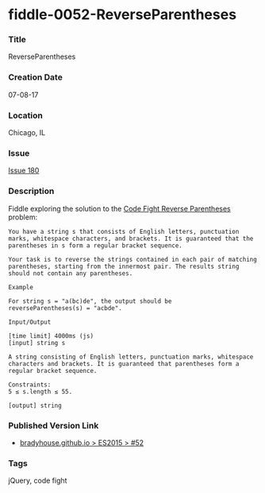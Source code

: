 fiddle-0052-ReverseParentheses
======

### Title

ReverseParentheses


### Creation Date

07-08-17


### Location

Chicago, IL


### Issue

[Issue 180](https://github.com/bradyhouse/house/issues/180)


### Description

Fiddle exploring the solution to the [Code Fight Reverse Parentheses](https://codefights.com/arcade/intro/level-3/3o6QFqgYSontKsyk4) problem:

    You have a string s that consists of English letters, punctuation marks, whitespace characters, and brackets. It is guaranteed that the parentheses in s form a regular bracket sequence.
    
    Your task is to reverse the strings contained in each pair of matching parentheses, starting from the innermost pair. The results string should not contain any parentheses.
    
    Example
    
    For string s = "a(bc)de", the output should be
    reverseParentheses(s) = "acbde".
    
    Input/Output
    
    [time limit] 4000ms (js)
    [input] string s
    
    A string consisting of English letters, punctuation marks, whitespace characters and brackets. It is guaranteed that parentheses form a regular bracket sequence.
    
    Constraints:
    5 ≤ s.length ≤ 55.
    
    [output] string
    
    
### Published Version Link

* [bradyhouse.github.io > ES2015 > #52](http://bradyhouse.github.io/jquery/fiddle-0052-ReverseParentheses/index.html#)


### Tags

jQuery, code fight
